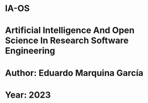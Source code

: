 # IA-OS
# Artificial Intelligence And Open Science In Research Software Engineering
# Author: Eduardo Marquina García
# Year: 2023
